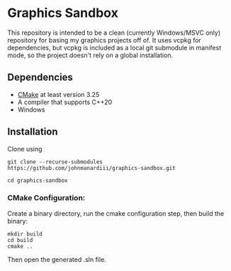# Graphics Sandbox

This repository is intended to be a clean (currently Windows/MSVC only) repository for basing my graphics projects off of. It uses vcpkg for dependencies, but vcpkg is included as a local git submodule in manifest mode, so the project doesn't rely on a global installation.

## Dependencies
* [CMake](https://cmake.org/download/) at least version 3.25
* A compiler that supports C++20
* Windows

## Installation

Clone using 

``git clone --recurse-submodules https://github.com/johnmanardiii/graphics-sandbox.git``

``cd graphics-sandbox``

### CMake Configuration:

Create a binary directory, run the cmake configuration step, then build the binary:

```
mkdir build
cd build
cmake ..
```

Then open the generated .sln file.